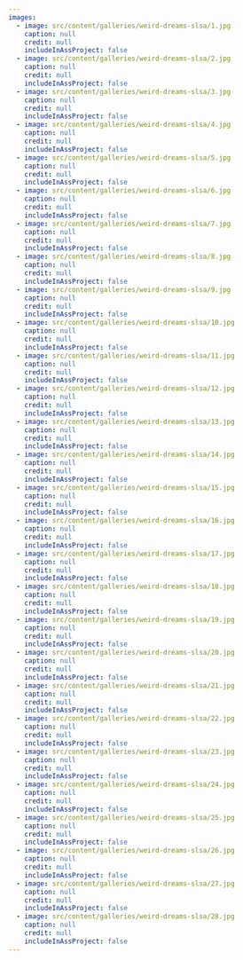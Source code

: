 ```yaml
---
images:
  - image: src/content/galleries/weird-dreams-slsa/1.jpg
    caption: null
    credit: null
    includeInAssProject: false
  - image: src/content/galleries/weird-dreams-slsa/2.jpg
    caption: null
    credit: null
    includeInAssProject: false
  - image: src/content/galleries/weird-dreams-slsa/3.jpg
    caption: null
    credit: null
    includeInAssProject: false
  - image: src/content/galleries/weird-dreams-slsa/4.jpg
    caption: null
    credit: null
    includeInAssProject: false
  - image: src/content/galleries/weird-dreams-slsa/5.jpg
    caption: null
    credit: null
    includeInAssProject: false
  - image: src/content/galleries/weird-dreams-slsa/6.jpg
    caption: null
    credit: null
    includeInAssProject: false
  - image: src/content/galleries/weird-dreams-slsa/7.jpg
    caption: null
    credit: null
    includeInAssProject: false
  - image: src/content/galleries/weird-dreams-slsa/8.jpg
    caption: null
    credit: null
    includeInAssProject: false
  - image: src/content/galleries/weird-dreams-slsa/9.jpg
    caption: null
    credit: null
    includeInAssProject: false
  - image: src/content/galleries/weird-dreams-slsa/10.jpg
    caption: null
    credit: null
    includeInAssProject: false
  - image: src/content/galleries/weird-dreams-slsa/11.jpg
    caption: null
    credit: null
    includeInAssProject: false
  - image: src/content/galleries/weird-dreams-slsa/12.jpg
    caption: null
    credit: null
    includeInAssProject: false
  - image: src/content/galleries/weird-dreams-slsa/13.jpg
    caption: null
    credit: null
    includeInAssProject: false
  - image: src/content/galleries/weird-dreams-slsa/14.jpg
    caption: null
    credit: null
    includeInAssProject: false
  - image: src/content/galleries/weird-dreams-slsa/15.jpg
    caption: null
    credit: null
    includeInAssProject: false
  - image: src/content/galleries/weird-dreams-slsa/16.jpg
    caption: null
    credit: null
    includeInAssProject: false
  - image: src/content/galleries/weird-dreams-slsa/17.jpg
    caption: null
    credit: null
    includeInAssProject: false
  - image: src/content/galleries/weird-dreams-slsa/18.jpg
    caption: null
    credit: null
    includeInAssProject: false
  - image: src/content/galleries/weird-dreams-slsa/19.jpg
    caption: null
    credit: null
    includeInAssProject: false
  - image: src/content/galleries/weird-dreams-slsa/20.jpg
    caption: null
    credit: null
    includeInAssProject: false
  - image: src/content/galleries/weird-dreams-slsa/21.jpg
    caption: null
    credit: null
    includeInAssProject: false
  - image: src/content/galleries/weird-dreams-slsa/22.jpg
    caption: null
    credit: null
    includeInAssProject: false
  - image: src/content/galleries/weird-dreams-slsa/23.jpg
    caption: null
    credit: null
    includeInAssProject: false
  - image: src/content/galleries/weird-dreams-slsa/24.jpg
    caption: null
    credit: null
    includeInAssProject: false
  - image: src/content/galleries/weird-dreams-slsa/25.jpg
    caption: null
    credit: null
    includeInAssProject: false
  - image: src/content/galleries/weird-dreams-slsa/26.jpg
    caption: null
    credit: null
    includeInAssProject: false
  - image: src/content/galleries/weird-dreams-slsa/27.jpg
    caption: null
    credit: null
    includeInAssProject: false
  - image: src/content/galleries/weird-dreams-slsa/28.jpg
    caption: null
    credit: null
    includeInAssProject: false
---
```

